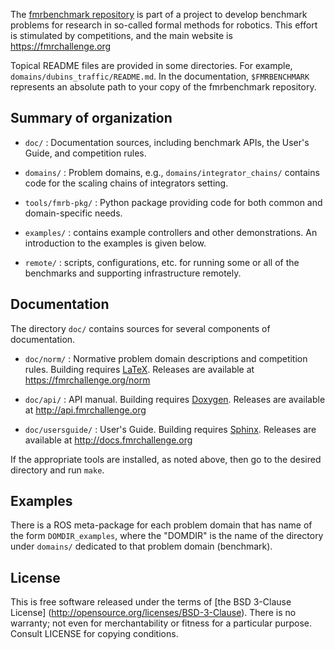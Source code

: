 The [fmrbenchmark repository](https://github.com/fmrchallenge/fmrbenchmark) is
part of a project to develop benchmark problems for research in so-called formal
methods for robotics.  This effort is stimulated by competitions, and the main
website is https://fmrchallenge.org

Topical README files are provided in some directories.  For example,
`domains/dubins_traffic/README.md`.  In the documentation, `$FMRBENCHMARK`
represents an absolute path to your copy of the fmrbenchmark repository.


Summary of organization
-----------------------

* `doc/` : Documentation sources, including benchmark APIs, the User's Guide,
  and competition rules.

* `domains/` : Problem domains, e.g., `domains/integrator_chains/` contains code
  for the scaling chains of integrators setting.

* `tools/fmrb-pkg/` : Python package providing code for both common and
  domain-specific needs.

* `examples/` : contains example controllers and other demonstrations. An
  introduction to the examples is given below.

* `remote/` : scripts, configurations, etc. for running some or all of the
  benchmarks and supporting infrastructure remotely.


Documentation
-------------

The directory `doc/` contains sources for several components of documentation.

* `doc/norm/` : Normative problem domain descriptions and competition rules.
  Building requires [LaTeX](http://www.latex-project.org). Releases are
  available at https://fmrchallenge.org/norm

* `doc/api/` : API manual. Building requires [Doxygen](http://www.doxygen.org).
  Releases are available at http://api.fmrchallenge.org

* `doc/usersguide/` : User's Guide. Building requires [Sphinx](http://sphinx-doc.org).
  Releases are available at http://docs.fmrchallenge.org

If the appropriate tools are installed, as noted above, then go to the desired
directory and run `make`.


Examples
--------

There is a ROS meta-package for each problem domain that has name of the form
`DOMDIR_examples`, where the "DOMDIR" is the name of the directory under
`domains/` dedicated to that problem domain (benchmark).


License
-------

This is free software released under the terms of [the BSD 3-Clause License]
(http://opensource.org/licenses/BSD-3-Clause).  There is no warranty; not even
for merchantability or fitness for a particular purpose.  Consult LICENSE for
copying conditions.
